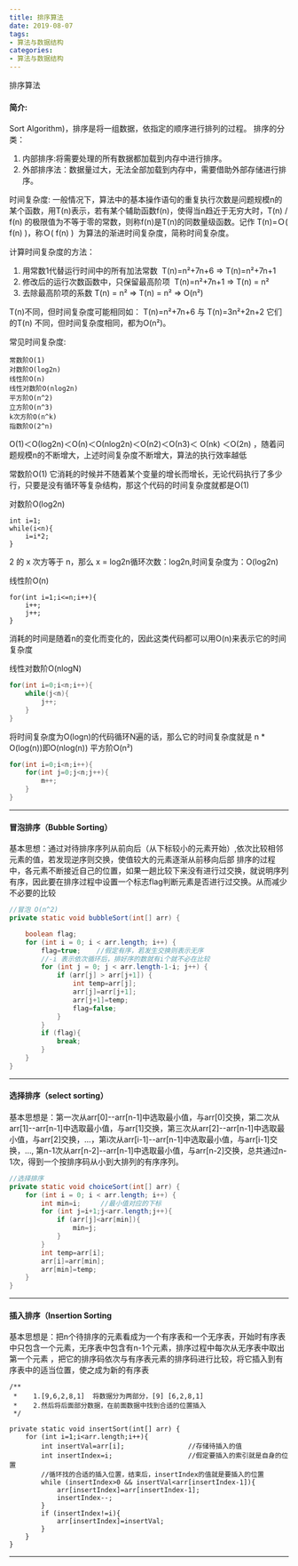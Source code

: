 ```yaml
---
title: 排序算法
date: 2019-08-07
tags:
- 算法与数据结构
categories:
- 算法与数据结构
---
```

排序算法
<!-- more -->
#### 简介:
Sort Algorithm)，排序是将一组数据，依指定的顺序进行排列的过程。
排序的分类：
1. 内部排序:将需要处理的所有数据都加载到内存中进行排序。
2. 外部排序法：数据量过大，无法全部加载到内存中，需要借助外部存储进行排序。

时间复杂度:
一般情况下，算法中的基本操作语句的重复执行次数是问题规模n的某个函数，用T(n)表示，若有某个辅助函数f(n)，使得当n趋近于无穷大时，T(n) / f(n) 的极限值为不等于零的常数，则称f(n)是T(n)的同数量级函数。记作 T(n)=Ｏ( f(n) )，称Ｏ( f(n) )  为算法的渐进时间复杂度，简称时间复杂度。

计算时间复杂度的方法：
1. 用常数1代替运行时间中的所有加法常数  T(n)=n²+7n+6  => T(n)=n²+7n+1
2. 修改后的运行次数函数中，只保留最高阶项  T(n)=n²+7n+1 => T(n) = n²
3. 去除最高阶项的系数 T(n) = n² => T(n) = n² => O(n²)

T(n)不同，但时间复杂度可能相同如：
T(n)=n²+7n+6 与 T(n)=3n²+2n+2 它们的T(n) 不同，但时间复杂度相同，都为O(n²)。

常见时间复杂度:

    常数阶O(1)
    对数阶O(log2n)
    线性阶O(n)
    线性对数阶O(nlog2n)
    平方阶O(n^2)
    立方阶O(n^3)
    k次方阶O(n^k)
    指数阶O(2^n)

Ο(1)＜Ο(log2n)＜Ο(n)＜Ο(nlog2n)＜Ο(n2)＜Ο(n3)＜ Ο(nk) ＜Ο(2n) ，随着问题规模n的不断增大，上述时间复杂度不断增大，算法的执行效率越低

常数阶O(1)
它消耗的时候并不随着某个变量的增长而增长，无论代码执行了多少行，只要是没有循环等复杂结构，那这个代码的时间复杂度就都是O(1)

对数阶O(log2n)
```
int i=1;
while(i<n){
    i=i*2;
}
```
2 的 x 次方等于 n，那么 x = log2n循环次数：log2n,时间复杂度为：O(log2n)

线性阶O(n)
```
for(int i=1;i<=n;i++){
    i++;
    j++;
}
```
消耗的时间是随着n的变化而变化的，因此这类代码都可以用O(n)来表示它的时间复杂度

线性对数阶O(nlogN)
```java
for(int i=0;i<n;i++){
    while(j<n){
        j++;
    }
}
```
将时间复杂度为O(logn)的代码循环N遍的话，那么它的时间复杂度就是 n * O(log(n))即O(nlog(n))
平方阶O(n²)
```java
for(int i=0;i<n;i++){
    for(int j=0;j<n;j++){
        m++;
    }
}
```
***
#### 冒泡排序（Bubble Sorting）
基本思想：通过对待排序序列从前向后（从下标较小的元素开始）,依次比较相邻元素的值，若发现逆序则交换，使值较大的元素逐渐从前移向后部
排序的过程中，各元素不断接近自己的位置，如果一趟比较下来没有进行过交换，就说明序列有序，因此要在排序过程中设置一个标志flag判断元素是否进行过交换。从而减少不必要的比较
```java
//冒泡 O(n^2)
private static void bubbleSort(int[] arr) {

    boolean flag;
    for (int i = 0; i < arr.length; i++) {
        flag=true;    //假定有序，若发生交换则表示无序
        //-i 表示依次循环后，排好序的数就有i个就不必在比较
        for (int j = 0; j < arr.length-1-i; j++) { 
            if (arr[j] > arr[j+1]) {
                int temp=arr[j];
                arr[j]=arr[j+1];
                arr[j+1]=temp;
                flag=false;
            }
        }
        if (flag){
            break;
        }
    }
}
```
***
#### 选择排序（select sorting）
基本思想是：第一次从arr[0]--arr[n-1]中选取最小值，与arr[0]交换，第二次从arr[1]--arr[n-1]中选取最小值，与arr[1]交换，第三次从arr[2]--arr[n-1]中选取最小值，与arr[2]交换，…，第i次从arr[i-1]--arr[n-1]中选取最小值，与arr[i-1]交换，…, 第n-1次从arr[n-2]--arr[n-1]中选取最小值，与arr[n-2]交换，总共通过n-1次，得到一个按排序码从小到大排列的有序序列。
```java
//选择排序
private static void choiceSort(int[] arr) {
    for (int i = 0; i < arr.length; i++) {
        int min=i;     //最小值对应的下标
        for (int j=i+1;j<arr.length;j++){
            if (arr[j]<arr[min]){
                min=j;
            }
        }
        int temp=arr[i];
        arr[i]=arr[min];
        arr[min]=temp;
    }
}
```
***
#### 插入排序（Insertion Sorting

基本思想是：把n个待排序的元素看成为一个有序表和一个无序表，开始时有序表中只包含一个元素，无序表中包含有n-1个元素，排序过程中每次从无序表中取出第一个元素
，把它的排序码依次与有序表元素的排序码进行比较，将它插入到有序表中的适当位置，使之成为新的有序表

```
/**
 *    1.[9,6,2,8,1]  将数据分为两部分，[9] [6,2,8,1]
 *    2.然后将后面部分数据，在前面数据中找到合适的位置插入
 */

private static void insertSort(int[] arr) {
    for (int i=1;i<arr.length;i++){
        int insertVal=arr[i];                //存储待插入的值
        int insertIndex=i;                   //假定要插入的索引就是自身的位置
        //循环找的合适的插入位置，结束后，insertIndex的值就是要插入的位置
        while (insertIndex>0 && insertVal<arr[insertIndex-1]){
            arr[insertIndex]=arr[insertIndex-1];
            insertIndex--;
        }
        if (insertIndex!=i){
            arr[insertIndex]=insertVal;
        }
    }
}
```
***
